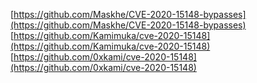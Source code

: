 [https://github.com/Maskhe/CVE-2020-15148-bypasses](https://github.com/Maskhe/CVE-2020-15148-bypasses)
[https://github.com/Kamimuka/cve-2020-15148](https://github.com/Kamimuka/cve-2020-15148)
[https://github.com/0xkami/cve-2020-15148](https://github.com/0xkami/cve-2020-15148)
